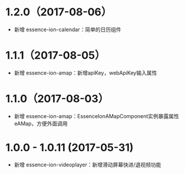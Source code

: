 # 1.2.0（2017-08-06）

- 新增 essence-ion-calendar：简单的日历组件

# 1.1.1（2017-08-05）

- 新增 essence-ion-amap：新增apiKey，webApiKey输入属性

# 1.1.0（2017-08-03）

- 新增 essence-ion-amap：EssenceIonAMapComponent实例暴露属性eAMap，方便外面调用

# 1.0.0 - 1.0.11 (2017-05-31)

- 新增 essence-ion-videoplayer：新增滑动屏幕快进/退视频功能
